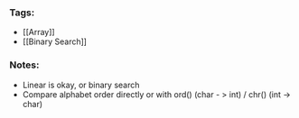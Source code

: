 ### Tags:
- [[Array]]
- [[Binary Search]]
### Notes:
- Linear is okay, or binary search
- Compare alphabet order directly or with ord() (char - > int) / chr() (int -> char)

